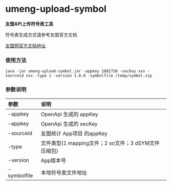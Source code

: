# umeng-upload-symbol

**友盟API上传符号表工具**

符号表生成方式请参考友盟官方文档

[友盟网官方文档地址](https://developer.umeng.com/docs/193624/detail/194577)

### 使用方法

```
java -jar umeng-upload-symbol.jar -appkey 1801750 -seckey xxx -sourceid xxx -type 1 -version 1.0.0 -symbolfile /temp/symbol.zip
```


### 参数说明

|参数|说明|
|:-|:-|
|-appkey|OpenApi 生成的 appKey|
|-appkey|OpenApi 生成的 secKey|
|-sourceid|友盟统计 App项目 的appKey|
|-type|文件类型(1 mapping文件；2 so文件；3 dSYM文件压缩包)|
|-version|App版本号|
|-symbolfile|本地符号表文件地址|